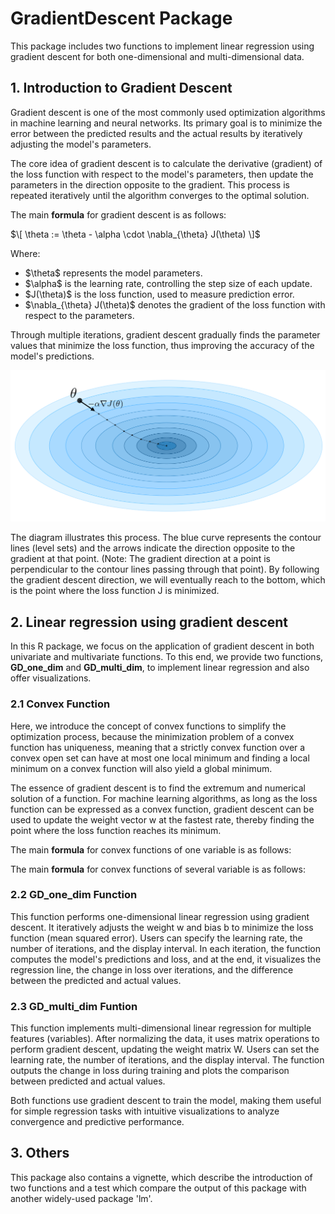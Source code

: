 # GradientDescent Package
This package includes two functions to implement linear regression using gradient descent for both one-dimensional and multi-dimensional data.

## 1. Introduction to Gradient Descent
Gradient descent is one of the most commonly used optimization algorithms in machine learning and neural networks. Its primary goal is to minimize the error between the predicted results and the actual results by iteratively adjusting the model's parameters. 

The core idea of gradient descent is to calculate the derivative (gradient) of the loss function with respect to the model's parameters, then update the parameters in the direction opposite to the gradient. This process is repeated iteratively until the algorithm converges to the optimal solution.

The main **formula** for gradient descent is as follows:

$\[
\theta := \theta - \alpha \cdot \nabla_{\theta} J(\theta)
\]$

Where:
- $\theta\$ represents the model parameters.
- $\alpha\$ is the learning rate, controlling the step size of each update.
- $J(\theta)\$ is the loss function, used to measure prediction error.
- $\nabla_{\theta} J(\theta)\$ denotes the gradient of the loss function with respect to the parameters.

Through multiple iterations, gradient descent gradually finds the parameter values that minimize the loss function, thus improving the accuracy of the model's predictions.

![Image text](/graphics/gd1.png)

The diagram illustrates this process. The blue curve represents the contour lines (level sets) and the arrows indicate the direction opposite to the gradient at that point. (Note: The gradient direction at a point is perpendicular to the contour lines passing through that point). By following the gradient descent direction, we will eventually reach to the bottom, which is the point where the loss function J is minimized.

## 2. Linear regression using gradient descent

In this R package, we focus on the application of gradient descent in both univariate and multivariate functions. To this end, we provide two functions, **GD_one_dim** and **GD_multi_dim**, to implement linear regression and also offer visualizations.

### 2.1 Convex Function

Here, we introduce the concept of convex functions to simplify the optimization process, because the minimization problem of a convex function has uniqueness, meaning that a strictly convex function over a convex open set can have at most one local minimum and finding a local minimum on a convex function will also yield a global minimum. 

The essence of gradient descent is to find the extremum and numerical solution of a function. For machine learning algorithms, as long as the loss function can be expressed as a convex function, gradient descent can be used to update the weight vector w at the fastest rate, thereby finding the point where the loss function reaches its minimum.

The main **formula** for convex functions of one variable is as follows:

The main **formula** for convex functions of several variable is as follows:

### 2.2 GD_one_dim Function
This function performs one-dimensional linear regression using gradient descent. It iteratively adjusts the weight w and bias b to minimize the loss function (mean squared error). Users can specify the learning rate, the number of iterations, and the display interval. In each iteration, the function computes the model's predictions and loss, and at the end, it visualizes the regression line, the change in loss over iterations, and the difference between the predicted and actual values.

### 2.3 GD_multi_dim Funtion
This function implements multi-dimensional linear regression for multiple features (variables). After normalizing the data, it uses matrix operations to perform gradient descent, updating the weight matrix W. Users can set the learning rate, the number of iterations, and the display interval. The function outputs the change in loss during training and plots the comparison between predicted and actual values.

Both functions use gradient descent to train the model, making them useful for simple regression tasks with intuitive visualizations to analyze convergence and predictive performance.

## 3. Others
This package also contains a vignette, which describe the introduction of two functions and a test which compare the output of this package with another widely-used package 'lm'. 
